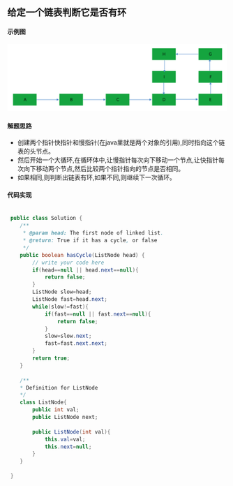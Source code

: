 ## 给定一个链表判断它是否有环

#### 示例图
![链表是否有环](https://github.com/chlsmile/note/blob/master/notefile/%E5%BE%AA%E7%8E%AF%E9%93%BE%E8%A1%A8%E5%9B%BE.png)

#### 解题思路

- 创建两个指针快指针和慢指针(在java里就是两个对象的引用),同时指向这个链表的头节点。
- 然后开始一个大循环,在循环体中,让慢指针每次向下移动一个节点,让快指针每次向下移动两个节点,然后比较两个指针指向的节点是否相同。
- 如果相同,则判断出链表有环,如果不同,则继续下一次循环。


#### 代码实现
```java

 public class Solution {
    /**
     * @param head: The first node of linked list.
     * @return: True if it has a cycle, or false
     */
    public boolean hasCycle(ListNode head) {
        // write your code here
        if(head==null || head.next==null){
            return false;
        }
        ListNode slow=head;
        ListNode fast=head.next;
        while(slow!=fast){
            if(fast==null || fast.next==null){
                return false;
            }
            slow=slow.next;
            fast=fast.next.next;
        }
        return true;
    }
    
    /**
    * Definition for ListNode
    */
    class ListNode{
        public int val;
        public ListNode next;

        public ListNode(int val){
            this.val=val;
            this.next=null;
        }
    }
    
 }   
    
        
```